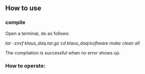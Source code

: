 ## How to use

### compile
Open a terminal, do as follows:

*tar -zxvf klaus_daq.tar.gz*
*cd klaus_daq/software*
*make clean all*

The compilation is successful when no error shows up.

### How to operate:

